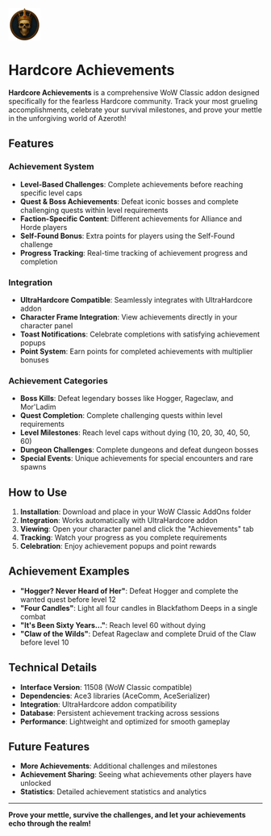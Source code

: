![Logo](https://github.com/IAmChills/HardcoreAchievements/blob/main/Images/HardcoreAchievementsButton.png?raw=true)

# Hardcore Achievements

**Hardcore Achievements** is a comprehensive WoW Classic addon designed specifically for the fearless Hardcore community. Track your most grueling accomplishments, celebrate your survival milestones, and prove your mettle in the unforgiving world of Azeroth!

## Features

### **Achievement System**
- **Level-Based Challenges**: Complete achievements before reaching specific level caps
- **Quest & Boss Achievements**: Defeat iconic bosses and complete challenging quests within level requirements
- **Faction-Specific Content**: Different achievements for Alliance and Horde players
- **Self-Found Bonus**: Extra points for players using the Self-Found challenge
- **Progress Tracking**: Real-time tracking of achievement progress and completion

### **Integration**
- **UltraHardcore Compatible**: Seamlessly integrates with UltraHardcore addon
- **Character Frame Integration**: View achievements directly in your character panel
- **Toast Notifications**: Celebrate completions with satisfying achievement popups
- **Point System**: Earn points for completed achievements with multiplier bonuses

### **Achievement Categories**
- **Boss Kills**: Defeat legendary bosses like Hogger, Rageclaw, and Mor'Ladim
- **Quest Completion**: Complete challenging quests within level requirements
- **Level Milestones**: Reach level caps without dying (10, 20, 30, 40, 50, 60)
- **Dungeon Challenges**: Complete dungeons and defeat dungeon bosses
- **Special Events**: Unique achievements for special encounters and rare spawns

## How to Use

1. **Installation**: Download and place in your WoW Classic AddOns folder
2. **Integration**: Works automatically with UltraHardcore addon
3. **Viewing**: Open your character panel and click the "Achievements" tab
4. **Tracking**: Watch your progress as you complete requirements
5. **Celebration**: Enjoy achievement popups and point rewards

## Achievement Examples

- **"Hogger? Never Heard of Her"**: Defeat Hogger and complete the wanted quest before level 12
- **"Four Candles"**: Light all four candles in Blackfathom Deeps in a single combat
- **"It's Been Sixty Years..."**: Reach level 60 without dying
- **"Claw of the Wilds"**: Defeat Rageclaw and complete Druid of the Claw before level 10

## Technical Details

- **Interface Version**: 11508 (WoW Classic compatible)
- **Dependencies**: Ace3 libraries (AceComm, AceSerializer)
- **Integration**: UltraHardcore addon compatibility
- **Database**: Persistent achievement tracking across sessions
- **Performance**: Lightweight and optimized for smooth gameplay

## Future Features

- **More Achievements**: Additional challenges and milestones
- **Achievement Sharing**: Seeing what achievements other players have unlocked
- **Statistics**: Detailed achievement statistics and analytics

---

**Prove your mettle, survive the challenges, and let your achievements echo through the realm!**
